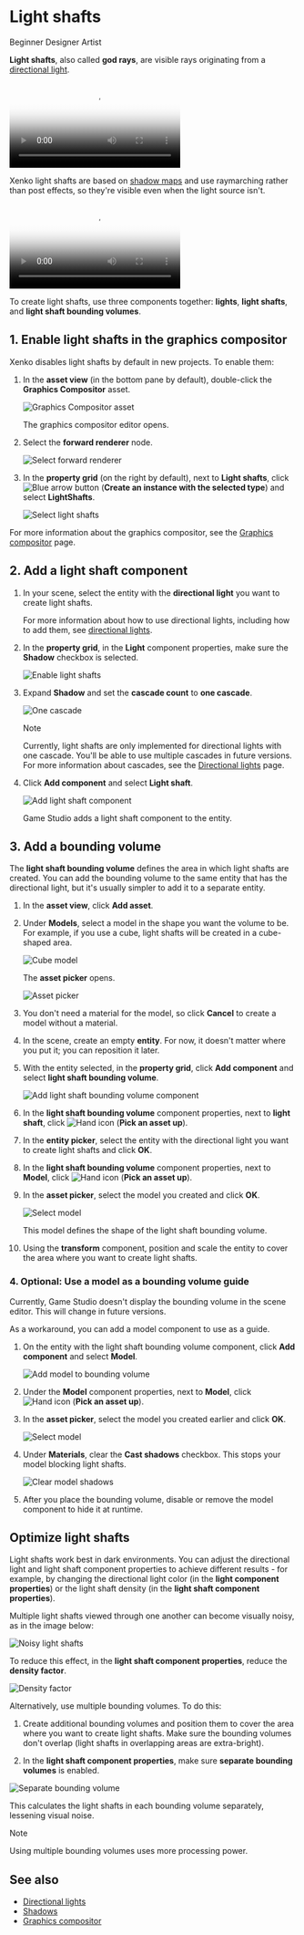 # Light shafts

<span class="label label-doc-level">Beginner</span>
<span class="label label-doc-audience">Designer</span>
<span class="label label-doc-audience">Artist</span>

**Light shafts**, also called **god rays**, are visible rays originating from a [directional light](directional-lights.md). 

<video autoplay loop class="responsive-video" poster="media/lightshaft_CoS_640.jpg">
   <source src="media/lightshaft_CoS_640.mp4" type="video/mp4">
</video>

Xenko light shafts are based on [shadow maps](shadows.md) and use raymarching rather than post effects, so they're visible even when the light source isn't.

<video autoplay loop class="responsive-video" poster="media/lightshaft_640.jpg">
   <source src="media/lightshaft_640.mp4" type="video/mp4">
</video>

To create light shafts, use three components together: **lights**, **light shafts**, and **light shaft bounding volumes**.

## 1. Enable light shafts in the graphics compositor

Xenko disables light shafts by default in new projects. To enable them:

1. In the **asset view** (in the bottom pane by default), double-click the **Graphics Compositor** asset.

    ![Graphics Compositor asset](..\graphics-compositor\media\graphics-compositor-asset.png)

    The graphics compositor editor opens.

2. Select the **forward renderer** node.

    ![Select forward renderer](../../virtual-reality/media/select-forward-renderer.png)

3. In the **property grid** (on the right by default), next to **Light shafts**, click ![Blue arrow button](~/manual/game-studio/media/blue-arrow-icon.png) (**Create an instance with the selected type**) and select **LightShafts**.

    ![Select light shafts](media/select-light-shafts.png)

For more information about the graphics compositor, see the [Graphics compositor](../graphics-compositor/index.md) page.

## 2. Add a light shaft component

1. In your scene, select the entity with the **directional light** you want to create light shafts.

    For more information about how to use directional lights, including how to add them, see [directional lights](directional-lights.md).

2. In the **property grid**, in the **Light** component properties, make sure the **Shadow** checkbox is selected.

    ![Enable light shafts](media/light-shafts-enable-shadows.png)

3. Expand **Shadow** and set the **cascade count** to **one cascade**.

    ![One cascade](media/light-shafts-one-cascade.png)

    > [!Note]
    > Currently, light shafts are only implemented for directional lights with one cascade. You'll be able to use multiple cascades in future versions. For more information about cascades, see the [Directional lights](directional-lights.md) page.

4. Click **Add component** and select **Light shaft**.

    ![Add light shaft component](media/add-light-shaft-component.png)

    Game Studio adds a light shaft component to the entity.

## 3. Add a bounding volume

The **light shaft bounding volume** defines the area in which light shafts are created. You can add the bounding volume to the same entity that has the directional light, but it's usually simpler to add it to a separate entity.

1. In the **asset view**, click **Add asset**. 

2. Under **Models**, select a model in the shape you want the volume to be. For example, if you use a cube, light shafts will be created in a cube-shaped area.

    ![Cube model](media/add-cube-model.png)

    The **asset picker** opens.

    ![Asset picker](media/asset-picker.png)

3. You don't need a material for the model, so click **Cancel** to create a model without a material.

4. In the scene, create an empty **entity**. For now, it doesn't matter where you put it; you can reposition it later.

5. With the entity selected, in the **property grid**, click **Add component** and select **light shaft bounding volume**.

    ![Add light shaft bounding volume component](media/add-light-shaft-bounding-volume.png)

6. In the **light shaft bounding volume** component properties, next to **light shaft**, click ![Hand icon](~/manual/game-studio/media/hand-icon.png) (**Pick an asset up**).

7. In the **entity picker**, select the entity with the directional light you want to create light shafts and click **OK**.

8. In the **light shaft bounding volume** component properties, next to **Model**, click ![Hand icon](~/manual/game-studio/media/hand-icon.png) (**Pick an asset up**).

9. In the **asset picker**, select the model you created and click **OK**.

    ![Select model](media/select-procedural-model.png)

    This model defines the shape of the light shaft bounding volume.

10. Using the **transform** component, position and scale the entity to cover the area where you want to create light shafts.

### 4. Optional: Use a model as a bounding volume guide

Currently, Game Studio doesn't display the bounding volume in the scene editor. This will change in future versions. 

As a workaround, you can add a model component to use as a guide.

1. On the entity with the light shaft bounding volume component, click **Add component** and select **Model**.

    ![Add model to bounding volume](media/add-model-component-to-bounding-volume-entity.png)

2. Under the **Model** component properties, next to **Model**, click ![Hand icon](~/manual/game-studio/media/hand-icon.png) (**Pick an asset up**).

3. In the **asset picker**, select the model you created earlier and click **OK**.

    ![Select model](media/select-procedural-model.png)

4. Under **Materials**, clear the **Cast shadows** checkbox. This stops your model blocking light shafts.

    ![Clear model shadows](media/clear-model-shadows.png)

5. After you place the bounding volume, disable or remove the model component to hide it at runtime.

## Optimize light shafts

Light shafts work best in dark environments. You can adjust the directional light and light shaft component properties to achieve different results - for example, by changing the directional light color (in the **light component properties**) or the light shaft density (in the **light shaft component properties**).

Multiple light shafts viewed through one another can become visually noisy, as in the image below:

![Noisy light shafts](media/noisy-light-shafts.jpg)

To reduce this effect, in the **light shaft component properties**, reduce the **density factor**.

![Density factor](media/density-factor.png)

Alternatively, use multiple bounding volumes. To do this:

1. Create additional bounding volumes and position them to cover the area where you want to create light shafts. Make sure the bounding volumes don't overlap (light shafts in overlapping areas are extra-bright).

2. In the **light shaft component properties**, make sure **separate bounding volumes** is enabled.

![Separate bounding volume](media/separate-bounding-volumes.png)

This calculates the light shafts in each bounding volume separately, lessening visual noise.

>[!Note]
>Using multiple bounding volumes uses more processing power.

## See also

* [Directional lights](directional-lights.md)
* [Shadows](shadows.md)
* [Graphics compositor](../graphics-compositor/index.md)